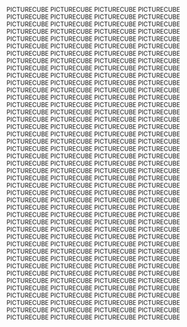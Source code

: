 <!DOCTYPE html>
<html>
  <body style = font-family: cursive;>
    PICTURECUBE
    PICTURECUBE
    PICTURECUBE
    PICTURECUBE
    PICTURECUBE
    PICTURECUBE
    PICTURECUBE
    PICTURECUBE
    PICTURECUBE
    PICTURECUBE
    PICTURECUBE
    PICTURECUBE
    PICTURECUBE
    PICTURECUBE
    PICTURECUBE
    PICTURECUBE
    PICTURECUBE
    PICTURECUBE
    PICTURECUBE
    PICTURECUBE
    PICTURECUBE
    PICTURECUBE
    PICTURECUBE
    PICTURECUBE
    PICTURECUBE
    PICTURECUBE
    PICTURECUBE
    PICTURECUBE
    PICTURECUBE
    PICTURECUBE
    PICTURECUBE
    PICTURECUBE
    PICTURECUBE
    PICTURECUBE
    PICTURECUBE
    PICTURECUBE
    PICTURECUBE
    PICTURECUBE
    PICTURECUBE
    PICTURECUBE
    PICTURECUBE
    PICTURECUBE
    PICTURECUBE
    PICTURECUBE
    PICTURECUBE
    PICTURECUBE
    PICTURECUBE
    PICTURECUBE
    PICTURECUBE
    PICTURECUBE
    PICTURECUBE
    PICTURECUBE
    PICTURECUBE
    PICTURECUBE
    PICTURECUBE
    PICTURECUBE
    PICTURECUBE
    PICTURECUBE
    PICTURECUBE
    PICTURECUBE
    PICTURECUBE
    PICTURECUBE
    PICTURECUBE
    PICTURECUBE
    PICTURECUBE
    PICTURECUBE
    PICTURECUBE
    PICTURECUBE
    PICTURECUBE
    PICTURECUBE
    PICTURECUBE
    PICTURECUBE
    PICTURECUBE
    PICTURECUBE
    PICTURECUBE
    PICTURECUBE
    PICTURECUBE
    PICTURECUBE
    PICTURECUBE
    PICTURECUBE
    PICTURECUBE
    PICTURECUBE
    PICTURECUBE
    PICTURECUBE
    PICTURECUBE
    PICTURECUBE
    PICTURECUBE
    PICTURECUBE
    PICTURECUBE
    PICTURECUBE
    PICTURECUBE
    PICTURECUBE
    PICTURECUBE
    PICTURECUBE
    PICTURECUBE
    PICTURECUBE
    PICTURECUBE
    PICTURECUBE
    PICTURECUBE
    PICTURECUBE
    PICTURECUBE
    PICTURECUBE
    PICTURECUBE
    PICTURECUBE
    PICTURECUBE
    PICTURECUBE
    PICTURECUBE
    PICTURECUBE
    PICTURECUBE
    PICTURECUBE
    PICTURECUBE
    PICTURECUBE
    PICTURECUBE
    PICTURECUBE
    PICTURECUBE
    PICTURECUBE
    PICTURECUBE
    PICTURECUBE
    PICTURECUBE
    PICTURECUBE
    PICTURECUBE
    PICTURECUBE
    PICTURECUBE
    PICTURECUBE
    PICTURECUBE
    PICTURECUBE
    PICTURECUBE
    PICTURECUBE
    PICTURECUBE
    PICTURECUBE
    PICTURECUBE
    PICTURECUBE
    PICTURECUBE
    PICTURECUBE
    PICTURECUBE
    PICTURECUBE
    PICTURECUBE
    PICTURECUBE
    PICTURECUBE
    PICTURECUBE
    PICTURECUBE
    PICTURECUBE
    PICTURECUBE
    PICTURECUBE
    PICTURECUBE
    PICTURECUBE
    PICTURECUBE
    PICTURECUBE
    PICTURECUBE
    PICTURECUBE
    PICTURECUBE
    PICTURECUBE
    PICTURECUBE
    PICTURECUBE
    PICTURECUBE
    PICTURECUBE
    PICTURECUBE
    PICTURECUBE
    PICTURECUBE
    PICTURECUBE
    PICTURECUBE
    PICTURECUBE
    PICTURECUBE
    PICTURECUBE
    PICTURECUBE
    PICTURECUBE
    PICTURECUBE
    PICTURECUBE
    PICTURECUBE
    PICTURECUBE
    PICTURECUBE
    PICTURECUBE
  </body>
</html>
